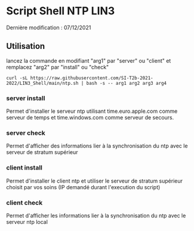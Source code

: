 # Script Shell NTP LIN3

Dernière modification : 07/12/2021


## Utilisation

lancez la commande en modifiant "arg1" par "server" ou "client" et remplacez "arg2" par "install" ou "check"

```Shell
curl -sL https://raw.githubusercontent.com/SI-T2b-2021-2022/LIN3_Shell/main/ntp.sh | bash -s -- arg1 arg2 arg3 arg4
```

### server install
Permet d'installer le serveur ntp utilisant time.euro.apple.com comme serveur de temps et time.windows.com comme serveur de secours.

### server check
Permet d'afficher des informations lier à la synchronisation du ntp avec le serveur de stratum supérieur

### client install
Permet d'installer le client ntp et utiliser le serveur de stratum supérieur choisit par vos soins (IP demandé durant l'execution du script)

### client check
Permet d'afficher les informations lier à la synchronisation du ntp avec le serveur ntp local
